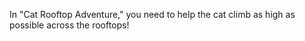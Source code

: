 In "Cat Rooftop Adventure," you need to help the cat climb as high as possible across the rooftops!
